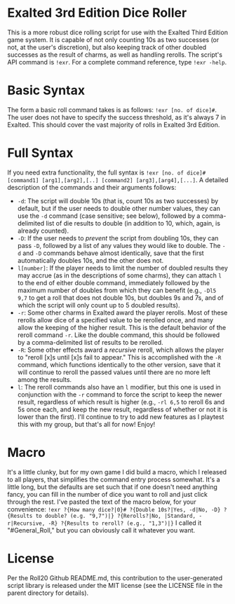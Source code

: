 Exalted 3rd Edition Dice Roller
===============================

This is a more robust dice rolling script for use with the Exalted Third Edition game system. It is capable of not only counting 10s as two successes (or not, at the user's discretion), but also keeping track of other doubled successes as the result of charms, as well as handling rerolls.
The script's API command is `!exr`. For a complete command reference, type `!exr -help`.


Basic Syntax
============

The form a basic roll command takes is as follows: `!exr [no. of dice]#`. The user does not have to specify the success threshold, as it's always 7 in Exalted. This should cover the vast majority of rolls in Exalted 3rd Edition.

Full Syntax
===========

If you need extra functionality, the full syntax is `!exr [no. of dice]# [command1] [arg1],[arg2],[..] [command2] [arg3],[arg4],[...]`. A detailed description of the commands and their arguments follows:
* `-d`: The script will double 10s (that is, count 10s as two successes) by default, but if the user needs to double other number values, they can use the `-d` command (case sensitive; see below), followed by a comma-delimited list of die results to double (in addition to 10, which, again, is already counted).
* `-D`: If the user needs to _prevent_ the script from doubling 10s, they can pass `-D`, followed by a list of any values they would like to double. The `-d` and `-D` commands behave almost identically, save that the first automatically doubles 10s, and the other does not.
* `l[number]`: If the player needs to limit the number of doubled results they may accrue (as in the descriptions of some charms), they can attach `l` to the end of either double command, immediately followed by the maximum number of doubles from which they can benefit (e.g., `-Dl5 9,7` to get a roll that does not double 10s, but doubles 9s and 7s, and of which the script will only count up to 5 doubled results).
* `-r`: Some other charms in Exalted award the player rerolls. Most of these rerolls allow dice of a specified value to be rerolled once, and many allow the keeping of the higher result. This is the default behavior of the reroll command `-r`. Like the double command, this should be followed by a comma-delimited list of results to be rerolled.
* `-R`: Some other effects award a _recursive_ reroll, which allows the player to "reroll [x]s until [x]s fail to appear." This is accomplished with the `-R` command, which functions identically to the other version, save that it will continue to reroll the passed values until there are no more left among the results.
* `l`: The reroll commands also have an `l` modifier, but this one is used in conjunction with the `-r` command to force the script to keep the newer result, regardless of which result is higher (e.g., `-rl 6,5` to reroll 6s and 5s once each, and keep the new result, regardless of whether or not it is lower than the first).
I'll continue to try to add new features as I playtest this with my group, but that's all for now! Enjoy!

Macro
=====

It's a little clunky, but for my own game I did build a macro, which I released to all players, that simplifies the command entry process somewhat. It's a little long, but the defaults are set such that if one doesn't need anything fancy, you can fill in the number of dice you want to roll and just click through the rest. I've pasted the text of the macro below, for your convenience:
`!exr ?{How many dice?|0}# ?{Double 10s?|Yes, -d|No, -D} ?{Results to double? (e.g. "9,7")|} ?{Rerolls?|No, |Standard, -r|Recursive, -R} ?{Results to reroll? (e.g., "1,3")|}`
I called it "#General_Roll," but you can obviously call it whatever you want.


License
=======

Per the Roll20 Github README.md, this contribution to the user-generated script library is released under the MIT license (see the LICENSE file in the parent directory for details).
